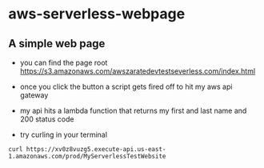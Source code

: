 # aws-serverless-webpage

## A simple web page

- you can find the page root https://s3.amazonaws.com/awszaratedevtestseverless.com/index.html 

- once you click the button a script gets fired off to hit my aws api gateway
- my api hits a lambda function that returns my first and last name and 200 status code
- try curling in your terminal 

~~~~
curl https://xv0z8vuzg5.execute-api.us-east-1.amazonaws.com/prod/MyServerlessTestWebsite

~~~~
